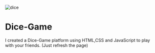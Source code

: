 ![dice](https://github.com/user-attachments/assets/f66d9dad-1604-492d-8b4c-d81f32b61c37)
# Dice-Game
I created a Dice-Game platform using HTML,CSS and JavaScript to play with your friends. 
(Just refresh the page)
